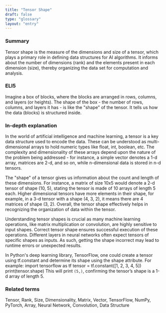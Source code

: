 ```yaml
---
title: "Tensor Shape"
draft: false
type: "glossary"
layout: "entry"
---
```


### Summary
Tensor shape is the measure of the dimensions and size of a tensor, which plays a primary role in defining data structures for AI algorithms. It informs about the number of dimensions (rank) and the elements present in each dimension (size), thereby organizing the data set for computation and analysis.

### ELI5
Imagine a box of blocks, where the blocks are arranged in rows, columns, and layers (or heights). The shape of the box - the number of rows, columns, and layers it has - is like the "shape" of the tensor. It tells us how the data (blocks) is structured inside.

### In-depth explanation
In the world of artificial intelligence and machine learning, a tensor is a key data structure used to encode the data. These can be understood as multi-dimensional arrays to hold numeric types like float, int, boolean, etc. The complexity and dimensionality of these arrays depend upon the nature of the problem being addressed - for instance, a simple vector denotes a 1-d array, matrices are 2-d, and so on, while n-dimensional data is stored in n-d tensors.

The "shape" of a tensor gives us information about the count and length of these dimensions. For instance, a matrix of size 10x5 would denote a 2-d tensor of shape (10, 5), stating the tensor is made of 10 arrays of length 5 each. Higher dimensional tensors have more elements in their shape, for example, in a 3-d tensor with a shape (4, 3, 2), it means there are 4 matrices of shape (3, 2). Overall, the tensor shape effectively helps in recognizing the organization of data within the tensor.

Understanding tensor shapes is crucial as many machine learning operations, like matrix multiplication or convolution, are highly sensitive to input shapes. Correct tensor shape ensures successful execution of these operations. Different layers in neural networks often expect tensors of specific shapes as inputs. As such, getting the shape incorrect may lead to runtime errors or unexpected results.

In Python's deep learning library, TensorFlow, one could create a tensor using tf.constant and determine its shape using the shape attribute. For example:
import tensorflow as tf
tensor = tf.constant([1, 2, 3, 4, 5])
print(tensor.shape)
This will print `(5,)`, confirming the tensor’s shape is a 1-d array of length 5.

### Related terms
Tensor, Rank, Size, Dimensionality, Matrix, Vector, TensorFlow, NumPy, PyTorch, Array, Neural Network, Convolution, Data Structure
